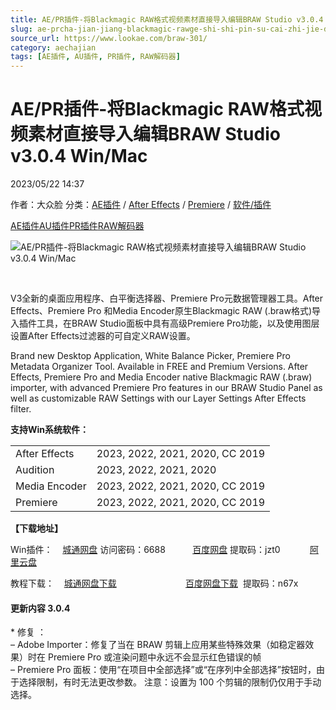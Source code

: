 ```yaml
---
title: AE/PR插件-将Blackmagic RAW格式视频素材直接导入编辑BRAW Studio v3.0.4 Win/Mac
slug: ae-prcha-jian-jiang-blackmagic-rawge-shi-shi-pin-su-cai-zhi-jie-dao-ru-bian-ji-braw-studio-v3-0-4-win-mac
source_url: https://www.lookae.com/braw-301/
category: aechajian
tags: [AE插件, AU插件, PR插件, RAW解码器]
---
```

# AE/PR插件-将Blackmagic RAW格式视频素材直接导入编辑BRAW Studio v3.0.4 Win/Mac

2023/05/22 14:37

作者：大众脸
分类：[AE插件](https://www.lookae.com/after-effects/aechajian/) / [After Effects](https://www.lookae.com/after-effects/) / [Premiere](https://www.lookae.com/qitarjcj/premierezy/) / [软件/插件](https://www.lookae.com/qitarjcj/)

[AE插件](https://www.lookae.com/tag/ae%e6%8f%92%e4%bb%b6/)[AU插件](https://www.lookae.com/tag/au%e6%8f%92%e4%bb%b6/)[PR插件](https://www.lookae.com/tag/pr%e6%8f%92%e4%bb%b6/)[RAW解码器](https://www.lookae.com/tag/raw%e8%a7%a3%e7%a0%81%e5%99%a8/)

![AE/PR插件-将Blackmagic RAW格式视频素材直接导入编辑BRAW Studio v3.0.4 Win/Mac](https://www.lookae.com/wp-content/uploads/2020/12/BRAWStudio-2.jpg "AE/PR插件-将Blackmagic RAW格式视频素材直接导入编辑BRAW Studio v3.0.4 Win/Mac-LookAE.com")

[﻿﻿﻿](https://cloud.video.taobao.com//play/u/705956171/p/1/e/6/t/1/293345322093.mp4)

V3全新的桌面应用程序、白平衡选择器、Premiere Pro元数据管理器工具。After Effects、Premiere Pro 和Media Encoder原生Blackmagic RAW (.braw格式)导入插件工具，在BRAW Studio面板中具有高级Premiere Pro功能，以及使用图层设置After Effects过滤器的可自定义RAW设置。

Brand new Desktop Application, White Balance Picker, Premiere Pro Metadata Organizer Tool. Available in FREE and Premium Versions. After Effects, Premiere Pro and Media Encoder native Blackmagic RAW (.braw) importer, with advanced Premiere Pro features in our BRAW Studio Panel as well as customizable RAW Settings with our Layer Settings After Effects filter.

**支持Win系统软件：**

|  |  |
| --- | --- |
| After Effects | 2023, 2022, 2021, 2020, CC 2019 |
| Audition | 2023, 2022, 2021, 2020 |
| Media Encoder | 2023, 2022, 2021, 2020, CC 2019 |
| Premiere | 2023, 2022, 2021, 2020, CC 2019 |

**【下载地址】**

Win插件：    [城通网盘](https://url70.ctfile.com/f/2827370-859856283-e9e808?p=4431) 访问密码：6688           [百度网盘](https://pan.baidu.com/s/13GoeSL-pJY6G5tXBs1eiRg?pwd=jzt0) 提取码：jzt0            [阿里云盘](https://www.aliyundrive.com/s/XbSFszbhmEQ)

教程下载：    [城通网盘下载](https://lookae.ctfile.com/fs/680462-362734692)                            [百度网盘下载](https://pan.baidu.com/s/1kqZ5h2YeALqDkNU2-f2fZg)  提取码：n67x

#### 更新内容 3.0.4

\* 修复 ：  
– Adobe Importer：修复了当在 BRAW 剪辑上应用某些特殊效果（如稳定器效果）时在 Premiere Pro 或渲染问题中永远不会显示红色错误的帧  
– Premiere Pro 面板：使用“在项目中全部选择”或“在序列中全部选择”按钮时，由于选择限制，有时无法更改参数。 注意：设置为 100 个剪辑的限制仍仅用于手动选择。
